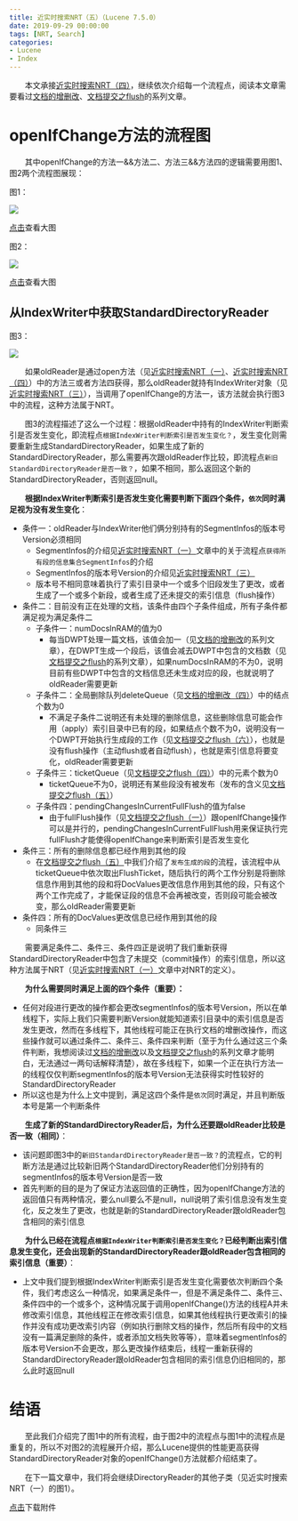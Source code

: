 ```yaml
---
title: 近实时搜索NRT（五）（Lucene 7.5.0）
date: 2019-09-29 00:00:00
tags: [NRT, Search]
categories:
- Lucene
- Index
---
```


&emsp;&emsp;本文承接[近实时搜索NRT（四）](https://www.amazingkoala.com.cn/Lucene/Index/2019/0925/NRT（四）)，继续依次介绍每一个流程点，阅读本文章需要看过[文档的增删改](https://www.amazingkoala.com.cn/Lucene/Index/2019/0626/文档的增删改（一）)、[文档提交之flush](https://www.amazingkoala.com.cn/Lucene/Index/2019/0716/文档提交之flush（一）)的系列文章。

# openIfChange方法的流程图

&emsp;&emsp;其中openIfChange的方法一&&方法二、方法三&&方法四的逻辑需要用图1、图2两个流程图展现：

图1：

<img src="http://www.amazingkoala.com.cn/uploads/lucene/index/近实时搜索NRT/近实时搜索NRT（五）/1.png">

[点击](http://www.amazingkoala.com.cn/uploads/lucene/index/近实时搜索NRT/近实时搜索NRT（五）/方法一__方法二.html)查看大图

图2：

<img src="http://www.amazingkoala.com.cn/uploads/lucene/index/近实时搜索NRT/近实时搜索NRT（五）/2.png">

[点击](http://www.amazingkoala.com.cn/uploads/lucene/index/近实时搜索NRT/近实时搜索NRT（五）/方法三__方法四.html)查看大图

## 从IndexWriter中获取StandardDirectoryReader

图3：

<img src="http://www.amazingkoala.com.cn/uploads/lucene/index/近实时搜索NRT/近实时搜索NRT（五）/3.png">

&emsp;&emsp;如果oldReader是通过open方法（见[近实时搜索NRT（一）](https://www.amazingkoala.com.cn/Lucene/Index/2019/0916/NRT（一）)、[近实时搜索NRT（四）](https://www.amazingkoala.com.cn/Lucene/Index/2019/0925/NRT（四）)）中的方法三或者方法四获得，那么oldReader就持有IndexWriter对象（见[近实时搜索NRT（三）](https://www.amazingkoala.com.cn/Lucene/Index/2019/0920/NRT（三）)），当调用了openIfChange的方法一，该方法就会执行图3中的流程，这种方法属于NRT。

&emsp;&emsp;图3的流程描述了这么一个过程：根据oldReader中持有的IndexWriter判断索引是否发生变化，即流程点`根据IndexWriter判断索引是否发生变化？`，发生变化则需要重新生成StandardDirectoryReader，如果生成了新的StandardDirectoryReader，那么需要再次跟oldReader作比较，即流程点`新旧StandardDirectoryReader是否一致？`，如果不相同，那么返回这个新的StandardDirectoryReader，否则返回null。

&emsp;&emsp;**根据IndexWriter判断索引是否发生变化需要判断下面四个条件，`依次`同时满足视为没有发生变化**：

- 条件一：oldReader与IndexWriter他们俩分别持有的SegmentInfos的版本号Version必须相同
  - SegmentInfos的介绍见[近实时搜索NRT（一）](https://www.amazingkoala.com.cn/Lucene/Index/2019/0916/NRT（一）)文章中的关于流程点`获得所有段的信息集合SegmentInfos`的介绍
  - SegmentInfos的版本号Version的介绍见[近实时搜索NRT（三）](https://www.amazingkoala.com.cn/Lucene/Index/2019/0920/NRT（三）)
  - 版本号不相同意味着执行了索引目录中一个或多个旧段发生了更改，或者生成了一个或多个新段，或者生成了还未提交的索引信息（flush操作）
- 条件二：目前没有正在处理的文档，该条件由四个子条件组成，所有子条件都满足视为满足条件二
  - 子条件一：numDocsInRAM的值为0
    - 每当DWPT处理一篇文档，该值会加一（见[文档的增删改](https://www.amazingkoala.com.cn/Lucene/Index/2019/0626/文档的增删改（一）)的系列文章），在DWPT生成一个段后，该值会减去DWPT中包含的文档数（见[文档提交之flush](https://www.amazingkoala.com.cn/Lucene/Index/2019/0716/文档提交之flush（一）)的系列文章），如果numDocsInRAM的不为0，说明目前有些DWPT中包含的文档信息还未生成对应的段，也就说明了oldReader需要更新
  - 子条件二：全局删除队列deleteQueue（见[文档的增删改（四）](https://www.amazingkoala.com.cn/Lucene/Index/2019/0704/文档的增删改（四）)）中的结点个数为0
    - 不满足子条件二说明还有未处理的删除信息，这些删除信息可能会作用（apply）索引目录中已有的段，如果结点个数不为0，说明没有一个DWPT开始执行生成段的工作（见[文档提交之flush（六）](https://www.amazingkoala.com.cn/Lucene/Index/2019/0805/文档提交之flush（六）)），也就是没有flush操作（主动flush或者自动flush），也就是索引信息将要变化，oldReader需要更新
  - 子条件三：ticketQueue（见[文档提交之flush（四）](https://www.amazingkoala.com.cn/Lucene/Index/2019/0730/文档提交之flush（四）)）中的元素个数为0
    - ticketQueue不为0，说明还有某些段没有被发布（发布的含义见[文档提交之flush（五）](https://www.amazingkoala.com.cn/Lucene/Index/2019/0801/文档提交之flush（五）)）
  - 子条件四：pendingChangesInCurrentFullFlush的值为false
    - 由于fullFlush操作（见[文档提交之flush（一）](https://www.amazingkoala.com.cn/Lucene/Index/2019/0716/文档提交之flush（一）)）跟openIfChange操作可以是并行的，pendingChangesInCurrentFullFlush用来保证执行完fullFlush才能使得openIfChange来判断索引是否发生变化
- 条件三：所有的删除信息都已经作用到其他的段
  - 在[文档提交之flush（五）](https://www.amazingkoala.com.cn/Lucene/Index/2019/0801/文档提交之flush（五）)中我们介绍了`发布生成的段`的流程，该流程中从ticketQueue中依次取出FlushTicket，随后执行的两个工作分别是将删除信息作用到其他的段和将DocValues更改信息作用到其他的段，只有这个两个工作完成了，才能保证段的信息不会再被改变，否则段可能会被改变，那么oldReader需要更新
- 条件四：所有的DocValues更改信息已经作用到其他的段
  - 同条件三

&emsp;&emsp;需要满足条件二、条件三、条件四正是说明了我们重新获得StandardDirectoryReader中包含了未提交（commit操作）的索引信息，所以这种方法属于NRT（见[近实时搜索NRT（一）](https://www.amazingkoala.com.cn/Lucene/Index/2019/0916/NRT（一）)文章中对NRT的定义）。

&emsp;&emsp;**为什么需要同时满足上面的四个条件（重要）：**

- 任何对段进行更改的操作都会更改segmentInfos的版本号Version，所以在单线程下，实际上我们只需要判断Version就能知道索引目录中的索引信息是否发生更改，然而在多线程下，其他线程可能正在执行文档的增删改操作，而这些操作就可以通过条件二、条件三、条件四来判断（至于为什么通过这三个条件判断，我想阅读过[文档的增删改](https://www.amazingkoala.com.cn/Lucene/Index/2019/0626/文档的增删改（一）)以及[文档提交之flush](https://www.amazingkoala.com.cn/Lucene/Index/2019/0716/文档提交之flush（一）)的系列文章才能明白，无法通过一两句话解释清楚），故在多线程下，如果一个正在执行方法一的线程仅仅判断segmentInfos的版本号Version无法获得实时性较好的StandardDirectoryReader
- 所以这也是为什么上文中提到，满足这四个条件是`依次`同时满足，并且判断版本号是第一个判断条件


&emsp;&emsp;**生成了新的StandardDirectoryReader后，为什么还要跟oldReader比较是否一致（相同）**：

- 该问题即图3中的`新旧StandardDirectoryReader是否一致？`的流程点，它的判断方法是通过比较新旧两个StandardDirectoryReader他们分别持有的segmentInfos的版本号Version是否一致
- 首先判断的目的是为了保证方法返回值的正确性，因为openIfChange方法的返回值只有两种情况，要么null要么不是null，null说明了索引信息没有发生变化，反之发生了更改，也就是新的StandardDirectoryReader跟oldReader包含相同的索引信息

&emsp;&emsp;**为什么已经在流程点`根据IndexWriter判断索引是否发生变化？`已经判断出索引信息发生变化，还会出现新的StandardDirectoryReader跟oldReader包含相同的索引信息（重要）**：

- 上文中我们提到根据IndexWriter判断索引是否发生变化需要依次判断四个条件，我们考虑这么一种情况，如果满足条件一，但是不满足条件二、条件三、条件四中的一个或多个，这种情况属于调用openIfChange()方法的线程A并未修改索引信息，其他线程正在修改索引信息，如果其他线程执行更改索引的操作并没有成功更改索引内容（例如执行删除文档的操作，然后所有段中的文档没有一篇满足删除的条件，或者添加文档失败等等），意味着segmentInfos的版本号Version不会更改，那么更改操作结束后，线程一重新获得的StandardDirectoryReader跟oldReader包含相同的索引信息仍旧相同的，那么此时返回null

# 结语

&emsp;&emsp;至此我们介绍完了图1中的所有流程，由于图2中的流程点与图1中的流程点是重复的，所以不对图2的流程展开介绍，那么Lucene提供的性能更高获得StandardDirectoryReader对象的openIfChange()方法就都介绍结束了。

&emsp;&emsp;在下一篇文章中，我们将会继续DirectoryReader的其他子类（见近实时搜索NRT（一）的图1）。

[点击](http://www.amazingkoala.com.cn/attachment/Lucene/Index/近实时搜索NRT/近实时搜索NRT（五）/近实时搜索NRT（五）.zip)下载附件